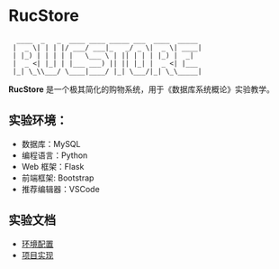 # RucStore
```
  ____  _   _  ____ ____ _____ ___  ____  _____ 
 |  _ \| | | |/ ___/ ___|_   _/ _ \|  _ \| ____|
 | |_) | | | | |   \___ \ | || | | | |_) |  _|  
 |  _ <| |_| | |___ ___) || || |_| |  _ <| |___ 
 |_| \_\\___/ \____|____/ |_| \___/|_| \_\_____|
```
**RucStore** 是一个极其简化的购物系统，用于《数据库系统概论》实验教学。

## 实验环境：
- 数据库：MySQL
- 编程语言：Python
- Web 框架：Flask
- 前端框架: Bootstrap
- 推荐编辑器：VSCode

## 实验文档
- [环境配置](_doc/RucStore%20配置文档.md)
- [项目实现](_doc/RucStore%20实现文档.md) 